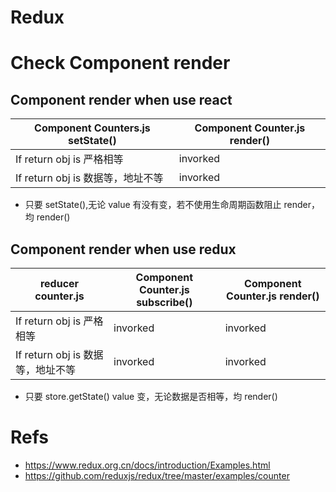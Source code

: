# Redux

# Check Component render

## Component render when use react

| Component Counters.js setState()  | Component Counter.js render() |
| --------------------------------- | ----------------------------- |
| If return obj is 严格相等         | invorked                      |
| If return obj is 数据等，地址不等 | invorked                      |

- 只要 setState(),无论 value 有没有变，若不使用生命周期函数阻止 render，均 render()

## Component render when use redux

| reducer counter.js                | Component Counter.js subscribe() | Component Counter.js render() |
| --------------------------------- | -------------------------------- | ----------------------------- |
| If return obj is 严格相等         | invorked                         | invorked                      |
| If return obj is 数据等，地址不等 | invorked                         | invorked                      |

- 只要 store.getState() value 变，无论数据是否相等，均 render()

# Refs

- https://www.redux.org.cn/docs/introduction/Examples.html
- https://github.com/reduxjs/redux/tree/master/examples/counter
